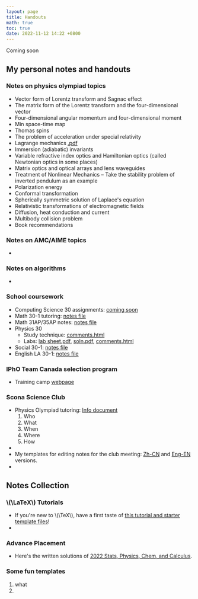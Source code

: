 ```yaml
---
layout: page
title: Handouts
math: true
toc: true
date: 2022-11-12 14:22 +0800
---
```



Coming soon

## My personal notes and handouts

### Notes on physics olympiad topics

- Vector form of Lorentz transform and Sagnac effect
- The matrix form of the Lorentz transform and the four-dimensional vector
- Four-dimensional angular momentum and four-dimensional moment
- Min space-time map
- Thomas spins
- The problem of acceleration under special relativity
- Lagrange mechanics [.pdf]()
- Immersion (adiabatic) invariants
- Variable refractive index optics and Hamiltonian optics (called Newtonian optics in some places)
- Matrix optics and optical arrays and lens waveguides
- Treatment of Nonlinear Mechanics – Take the stability problem of inverted pendulum as an example
- Polarization energy
- Conformal transformation
- Spherically symmetric solution of Laplace's equation
- Relativistic transformations of electromagnetic fields
- Diffusion, heat conduction and current
- Multibody collision problem
- Book recommendations

### Notes on AMC/AIME topics
- 

### Notes on algorithms
- 

### School coursework

- Computing Science 30 assignments: [coming soon]()
- Math 30-1 tutoring: [notes file]()
- Math 31AP/35AP notes: [notes file]()
- Physics 30
  - Study technique: [comments.html](https://al2wang.github.io/handouts/study-techniques.html)
  - Labs: [lab sheet.pdf](https://al2wang.github.io/handouts/lab_exam.pdf), [soln.pdf](), [comments.html]()
- Social 30-1: [notes file]()
- English LA 30-1: [notes file]()

### IPhO Team Canada selection program
- Training camp [webpage](https://sites.google.com/view/ipho-team-can-training/home)

### Scona Science Club
- Physics Olympiad tutoring: [Info document](https://drive.google.com/file/d/1AH7FoUzmGSLlscvGIZgawkLudTDU1cvE/view?usp=sharing)
  1. Who
  2. What
  3. When
  4. Where
  5. How
- 
- My templates for editing notes for the club meeting:
  [Zh-CN](https://drive.google.com/file/d/1Jf2IVpPRgAAdE-0xMna7BcvSmR1GMnrC/view?usp=sharing) and [Eng-EN](https://drive.google.com/file/d/1z1bj_Wml3vuyGOp77JCL0CfOIhwm2aBY/view?usp=share_link) versions.
- 

## Notes Collection

### \\(\LaTeX\\) Tutorials
- If you're new to \\(\TeX\\), have a first taste of [this tutorial and starter template files](https://www.aplusphysics.com/about/LaTeX.html)!
- 

### Advance Placement
- Here's the written solutions of [2022 Stats, Physics, Chem, and Calculus](https://www.bothellstemcoach.com/post/2022-ap-exam-frq-solutions).

### Some fun templates
  1. what
  2. 
